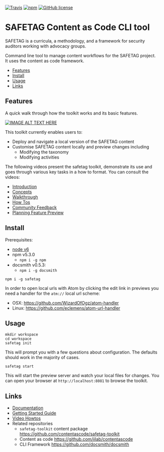 [![Travis](https://img.shields.io/travis/contentascode/safetag.svg)](https://travis-ci.org/contentascode/safetag) [![npm](https://img.shields.io/npm/dt/safetag.svg)](https://www.npmjs.com/package/safetag) [![GitHub license](https://img.shields.io/github/license/contentascode/safetag.svg)](https://github.com/contentascode/safetag/blob/master/LICENSE)

# SAFETAG Content as Code CLI tool

SAFETAG is a curricula, a methodology, and a framework for security auditors working with advocacy groups.

Command line tool to manage content workflows for the SAFETAG project. It uses the content as code framework.

- [Features](#features)
- [Install](#install)
- [Usage](#usage)
- [Links](#links)

## Features

A quick walk through how the toolkit works and its basic features.

[![IMAGE ALT TEXT HERE](https://img.youtube.com/vi/Fy71AbOaCAk/0.jpg)](https://youtu.be/Fy71AbOaCAk)

This toolkit currently enables users to:
 - Deploy and navigate a local version of the SAFETAG content
 - Customise SAFETAG content locally and preview changes including
    - Modifying the taxonomy
    - Modifying activities

The following videos present the safetag toolkit, demonstrate its use and goes through various key tasks in a how to format. You can consult the videos:
  - [Introduction](docs/index.md#introduction)
  - [Concepts](docs/index.md#concepts)
  - [Walkthrough](docs/index.md#walkthrough)
  - [How Tos](docs/index.md#how-tos)
  - [Community Feedback](docs/index.md#community-feedback)
  - [Planning Feature Preview](docs/index.md#planning-feature-preview)

## Install

Prerequisites:
 - [node v6](https://nodejs.org/en/)
 - npm v5.3.0
   -  `npm i -g npm`
 - docsmith v0.5.3:
   -  `npm i -g docsmith`

```
npm i -g safetag
```

In order to open local urls with Atom by clicking the edit link in previews you need a handler for the `atm://` local url scheme:
 - OSX: https://github.com/WizardOfOgz/atom-handler
 - Linux: https://github.com/eclemens/atom-url-handler

## Usage

```
mkdir workspace
cd workspace
safetag init
```

This will prompt you with a few questions about configuration. The defaults should work in the majority of cases.

```
safetag start
```

This will start the preview server and watch your local files for changes. You can open your browser at `http://localhost:8081` to browse the toolkit.

## Links

- [Documentation](/docs/index.md)
- [Getting Started Guide](/docs/guide.md)
- [Video Howtos](/docs/index.md#videos)
- Related repositories
  - `safetag-toolkit` content package https://github.com/contentascode/safetag-toolkit
  - Content as code https://github.com/iilab/contentascode
  - CLI Framework https://github.com/docsmith/docsmith

<!--
## Plan an Audit

Follow the instructions on the toolkit homepage. The steps will be:
 - Start from scratch or the minimum audit scenario provided.
 - Add and configure activities for your planned audit.
 - Download an `audit.yml` file and drop it in the `workspace/audits` folder.

This will create a audit project structure for you to:
 - Have a printable outline you can share with the audited organisation's staff and use as a checklist.
 - Have a structure to gather notes and results from the audit that will be useful to collect for your report.

## Customise the toolkit

How this works:
 - The content in your workspace can be changed to override the default content from the released toolkit.

### Modifying activities

You might find that the content of an activity you are used to perform doesn't reference material which. Gladly this as simple as adding an activity `variation`! Let's go step by step:
 - 1

### Changing the categorisation

Everyone have different ways to categorise content. Even thought we provide various ways to categorise the content, you might want to add your own categorisation or modify existing categorisation to fit your needs. Thankfully this is very simple! Here are the steps:
 - 1


## Contribute back

You can contribute back to the SAFETAG community of practice in various ways.


### Activity content packages

### Toolkit content package

### Minumum Audit scenario package

You can use

-->
